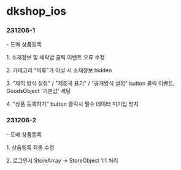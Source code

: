 <h1>dkshop_ios</h1>

<h3>231206-1</h3>
<p>- 도매 상품등록</p>
<p>1. 소재정보 및 세탁법 클릭 이벤트 오류 수정</p>
<p>2. 카테고리 "의류"가 아닐 시 소재정보 hidden</p>
<p>3. "제직 방식 설정" / "제조국 표기" / "공개방식 설정" button 클릭 이벤트, GoodsObject '기본값' 세팅</p>
<p>4. "상품 등록하기" button 클릭시 필수 데이터 미기입 방지</p>

<h3>231206-2</h3>
<p>- 도매 상품등록</p>
<p>1. 상품등록 최종 수정</p>
<p>2. 로그인시 StoreArray -> StoreObject 1:1 처리</p>
